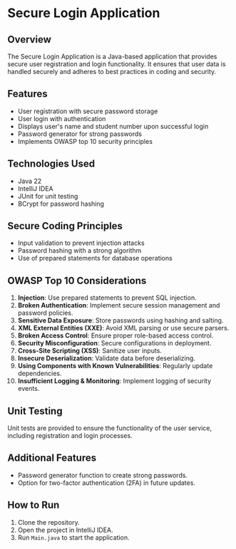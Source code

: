 # Secure Login Application

## Overview
The Secure Login Application is a Java-based application that provides secure user registration and login functionality. It ensures that user data is handled securely and adheres to best practices in coding and security.

## Features
- User registration with secure password storage
- User login with authentication
- Displays user's name and student number upon successful login
- Password generator for strong passwords
- Implements OWASP top 10 security principles

## Technologies Used
- Java 22
- IntelliJ IDEA
- JUnit for unit testing
- BCrypt for password hashing

## Secure Coding Principles
- Input validation to prevent injection attacks
- Password hashing with a strong algorithm
- Use of prepared statements for database operations

## OWASP Top 10 Considerations
1. **Injection**: Use prepared statements to prevent SQL injection.
2. **Broken Authentication**: Implement secure session management and password policies.
3. **Sensitive Data Exposure**: Store passwords using hashing and salting.
4. **XML External Entities (XXE)**: Avoid XML parsing or use secure parsers.
5. **Broken Access Control**: Ensure proper role-based access control.
6. **Security Misconfiguration**: Secure configurations in deployment.
7. **Cross-Site Scripting (XSS)**: Sanitize user inputs.
8. **Insecure Deserialization**: Validate data before deserializing.
9. **Using Components with Known Vulnerabilities**: Regularly update dependencies.
10. **Insufficient Logging & Monitoring**: Implement logging of security events.

## Unit Testing
Unit tests are provided to ensure the functionality of the user service, including registration and login processes.

## Additional Features
- Password generator function to create strong passwords.
- Option for two-factor authentication (2FA) in future updates.

## How to Run
1. Clone the repository.
2. Open the project in IntelliJ IDEA.
3. Run `Main.java` to start the application.